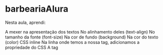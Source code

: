 # barbeariaAlura
Nesta aula, aprendi:

A mexer na apresentação dos textos
No alinhamento deles (text-align)
No tamanho da fonte (font-size)
Na cor de fundo (background)
Na cor do texto (color)
CSS inline
Na linha onde temos a nossa tag, adicionamos a propriedade do CSS
A tag <style>
Dentro da tag, podemos colocar marcações de CSS referentes aos elementos que temos no nosso HTML
A apresentação do CSS com um arquivo externo
Como funciona o estilo em cascata do CSS
Como importar um arquivo externo de CSS dentro da nossa página HTML
Como representar cores no CSS
Através do nome da cor
Através do seu hexadecimal
Através do seu RGB
Nesta aula, começamos a mexer na apresentação dos textos, no alinhamento deles e no tamanho da fonte. Na próxima, vamos ver como fazer isso em grandes quantidades de texto e de forma muito mais organizada. Te espero lá.

Nesta aula, aprendi:

A trabalhar com listas não-ordenadas e listas ordenadas
Para cada um dos itens da lista, utilizamos a tag <li>
O conceito das classes no CSS
Elas servem para marcar itens, que são repetíveis
Como referenciar uma classe no CSS
Divisões de conteúdo, utilizando a tag <div>
Os comportamentos inline e block

Nesta aula, aprendi:

O conceito de cabeçalho da página e como criá-lo
Que o cabeçalho da página deve ter mais destaque
Que não é recomendado criar estilos usando tags
O ideal é usarmos classes para tudo

Nesta aula, vimos:

Uma introdução ao projeto do treinamento
Uma revisão do conteúdo aprendido no treinamento anterior
Uma revisão da base de uma página HTML
Lista HTML não ordenada

Nesta aula, aprendi:

A criar links para outras páginas, sejam elas do nosso projeto ou páginas externas
Um reforço aos estilos inline e block
Como transformar o texto para ter todas as letras maiúsculas
Como deixar o texto em negrito com CSS
Como remover a decoração do texto

Nesta aula, aprendi:

Como remover os estilos que o navegador cria automaticamente
Como funciona os posicionamentos static, relative e absolute dos elementos
Como posicionar o cabeçalho da nossa página

Nesta aula, aprendi:

A tag main, para o conteúdo principal da nossa página
A criar listas complexas, com títulos, imagens e parágrafos
A utilizar o inline-block
A praticar e estilizar o conteúdo principal da nossa página

Nesta aula, aprendi:

Através do CSS, aplicar bordas nos elementos.
Os diferentes tipos de bordas.
A deixar a borda arredondada.

Nesta aula, aprendi:

Algumas pseudo-classes CSS
hover, quando o usuário passa o cursor sobre o elemento
active, quando um elemento está sendo ativado pelo usuário
A mudar a cor do texto e/ou da borda de um elemento, quando o usuário passar o cursor sobre o mesmo
A mudar a cor da borda de um elemento, quando o mesmo estiver sendo ativado pelo usuário

Nesta aula, aprendi:

A tag footer, para o rodapé da nossa página
Que, com CSS, podemos colocar uma imagem de fundo em um elemento
Quando colocamos uma imagem de fundo em um elemento, o CSS, por padrão, copia e cola a imagem diversas vezes até ocupar todo o espaço do elemento
A tabela Unicode

Nesta aula, vimos:

Uma revisão do conteúdo aprendido no treinamento anterior
Uma introdução ao projeto do treinamento
A criação da página de contato
Um pouco sobre os formulários

Nesta aula, aprendi:

A criar um formulário HTML
A tag que o representa é a <form>
A tag <input>, para a entrada de dados do usuário
A criar uma etiqueta para o input, com a tag <label>
A conectar um input com o seu label
Colocamos um id para o input e associamos esse id ao atributo for do label
Alguns tipos de input, como text e submit
Que label possui o display inline e o input possui display inline-block
A estilizar o nosso formulário

Nesta aula, vi:

O textarea, para entradas de texto de mais de uma linha
O input do tipo radio
Como agrupar vários input do tipo radio, impedindo que mais de um input seja selecionado
O input do tipo checkbox
Que podemos criar um input dentro de um label, assim associando-os
Mais estilizações para a nossa página
Como funciona a hierarquia no CSS
O select, que é seletor, um campo de seleção de um item, e o option, que representa cada opção do seletor

Nesta aula, aprendi:

Alguns tipos de inputs para celular: email, tel, number, password, date, datetime, month e search
Como não permitir que um campo não seja preenchido, através do atributo required
Como exibir uma sugestão de preenchimento para os campos, através do atributo placeholder
Como deixar uma opção marcada por padrão nos nossos input radio e checkbox, através do atributo checked
Como estruturar melhor o nosso código com fieldset e legend
Como adicionar uma alternativa à imagem, descrevendo-a, com o atributo alt

Nesta aula, aprendi:

Como estilizar o botão de envio de formulário
A realizar transições nos nossos elementos, com a propriedade CSS transition
A modificar o estilo do ponteiro do mouse, quando passar por cima de determinado elemento, através da propriedade CSS cursor
A realizar transformações nos nossos elementos, como aumentar proporcionalmente a escala de determinado elemento ou rotacioná-lo, através da propriedade CSS transform

Nesta aula, aprendi:

A criar uma tabela HTML
A tag table, que representa a tabela
A tag tr, que representa a linha da tabela
A tag td, que representa a célula da tabela
A tag thead, que representa o cabeçalho da tabela
A tag tbody, que representa o corpo da tabela
A tag th, que representa a célula do cabeçalho da tabela
A tag tfoot, que representa o rodapé da tabela
A estilizar a tabela

Nesta aula, aprendi:

A ajustar a página principal para utilizar os mesmos padrões da página de produtos
Medidas proporcionais com CSS
Como funciona a flutuação dos elementos e como modificá-la, com a propriedade float do CSS
Como limpar o float, com a propriedade clear do CSS

Nesta aula, aprendi:

A utilizar fontes externas nas nossas páginas
Como incorporar um mapa à nossa página
Como incorporar um vídeo à nossa página

Nesta aula, aprendi:

A melhorar mais ainda a semântica da página principal, com novas divisões, classes, etc
Novas pseudo-classes
Como aplicar um background gradiente na página
Pseudo-elementos

Nesta aula, aprendi:

Seletores avançados CSS
Seletor >, para acessar os filhos de determinado elemento. Por exemplo, para acessar todos os p dentro de main:
main > p {
}

Seletor +, para acessar o primeiro irmão de determinado elemento. Por exemplo, para acessar o primeiro p após um img:
img + p {
}

Seletor ~, para acessar todos os irmãos de determinado elemento. Por exemplo, para acessar todos os p após um img:
img ~ p {
}

Seletor not, para acessar os elementos, exceto algum. Por exemplo, para acessar todos os p dentro de main, exceto o p que tem id missao:
main p:not(#missao) {
}

Como fazer contas com CSS, com a propriedade calc

Nesta aula, aprendi:

Como manipular a opacidade dos elementos, com a propriedade CSS opacity
Como manipular a opacidade das cores
Como adicionar um sombreamento em volta dos elementos, com a propriedade CSS box-shadow
Como adicionar um sombreamento em textos, com a propriedade CSS text-shadow

Nesta aula, aprendi:

Design responsivo: como ajustar o estilo da nossa página de acordo com o tamanho da tela do dispositivo que a acesse
Meta tag de Viewport
Media Queries